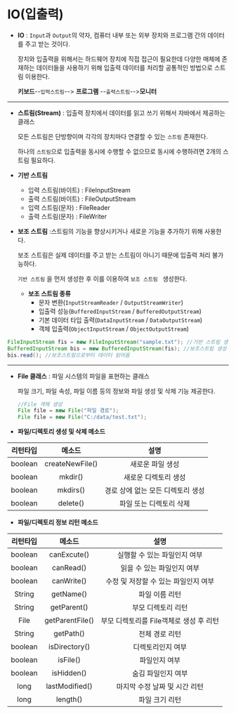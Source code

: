 # IO(입출력)

* __IO__ : `Input`과 `Output`의 약자, 컴퓨터 내부 또는 외부 장치와 프로그램 간의 데이터를 주고 받는 것이다.

   장치와 입출력을 위해서는 하드웨어 장치에 직접 접근이 필요한데 다양한 매체에 존재하는 데이터들을 사용하기 위해 입출력 데이터를 처리할 공통적인 방법으로 스트림 이용한다.

  __키보드__--`입력스트림`--> __프로그램__ --`출력스트림`-->__모니터__

---

* __스트림(Stream)__ : 입출력 장치에서 데이터를 읽고 쓰기 위해서 자바에서 제공하는 클래스 

  모든 스트림은 단방향이며 각각의 장치마다 연결할 수 있는 `스트림` 존재한다.

  하나의 `스트림`으로 입출력을 동시에 수행할 수 없으므로 동시에 수행하려면 2개의 스트림 필요하다.



* __기반 스트림__
  * 입력 스트림(바이트) : FileInputStream
  * 출력 스트림(바이트) : FileOutputStream 
  * 입력 스트림(문자) : FileReader
  * 출력 스트림(문자) : FileWriter 

* __보조 스트림__  :스트림의 기능을 향상시키거나 새로운 기능을 추가하기 위해 사용한다.

  보조 스트림은 실제 데이터를 주고 받는 스트림이 아니기 때문에 입출력 처리 불가능하다. 

  `기반 스트림` 을 먼저 생성한 후 이를 이용하여 `보조 스트림 ` 생성한다.

  * __보조 스트림 종류__
    * 문자 변환(`InputStreamReader` / `OutputStreamWriter`)
    * 입출력 성능(`BufferedInputStream` / `BufferedOutputStream`) 
    * 기본 데이터 타입 출력(`DataInputStream` / `DataOutputStream`)
    * 객체 입출력(`ObjectInputStream` / `ObjectOutputStream`)

```java
FileInputStream fis = new FileInputStream("sample.txt"); //기반 스트림 생성
BufferedInputStream bis = new BufferedInputStream(fis); //보조스트림 생성
bis.read(); //보조스트림으로부터 데이터 읽어옴
```

---



* __File 클래스__ : 파일 시스템의 파일을 표현하는 클래스 

  파일 크기, 파일 속성, 파일 이름 등의 정보와 파일 생성 및 삭제 기능 제공한다.

  ```java
  //File 객체 생성
  File file = new File("파일 경로");
  File file = new File("C:/data/test.txt");
  ```

* __파일/디렉토리 생성 및 삭제 메소드__

| __리턴타입__ |   __메소드__    |             __설명__              |
| :----------: | :-------------: | :-------------------------------: |
|   boolean    | createNewFile() |         새로운 파일 생성          |
|   boolean    |     mkdir()     |       새로운 디렉토리 생성        |
|   boolean    |    mkdirs()     | 경로 상에 없는 모든 디렉토리 생성 |
|   boolean    |    delete()     |      파일 또는 디렉토리 삭제      |

* __파일/디렉토리 정보 리턴 메소드__

| __리턴타입__ |   __메소드__    |                __설명__                 |
| :----------: | :-------------: | :-------------------------------------: |
|   boolean    |   canExcute()   |      실행할 수 있는 파일인지 여부       |
|   boolean    |    canRead()    |       읽을 수 있는 파일인지 여부        |
|   boolean    |   canWrite()    |  수정 및 저장할 수 있는 파일인지 여부   |
|    String    |    getName()    |             파일 이름 리턴              |
|    String    |   getParent()   |           부모 디렉토리 리턴            |
|     File     | getParentFile() | 부모 디렉토리를 File객체로 생성 후 리턴 |
|    String    |    getPath()    |             전체 경로 리턴              |
|   boolean    |  isDirectory()  |            디렉토리인지 여부            |
|   boolean    |    isFile()     |              파일인지 여부              |
|   boolean    |   isHidden()    |           숨김 파일인지 여부            |
|     long     | lastModified()  |      마지막 수정 날짜 및 시간 리턴      |
|     long     |    length()     |             파일 크기 리턴              |

